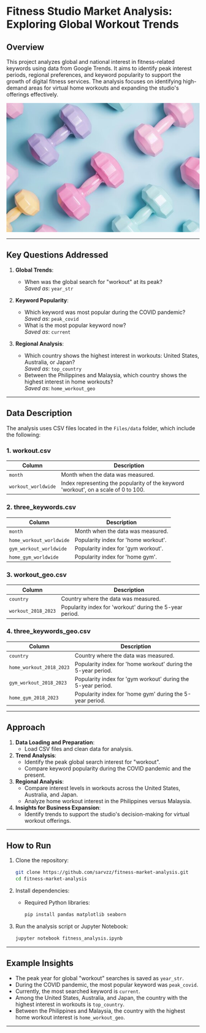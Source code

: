 # Fitness Studio Market Analysis: Exploring Global Workout Trends

## Overview

This project analyzes global and national interest in fitness-related keywords using data from Google Trends. It aims to identify peak interest periods, regional preferences, and keyword popularity to support the growth of digital fitness services. The analysis focuses on identifying high-demand areas for virtual home workouts and expanding the studio's offerings effectively.

<div align="center">
  <img src="gym-weights.jpg" alt="Gym Weight Image" width="600">
</div>

---

## Key Questions Addressed

1. **Global Trends**:
   - When was the global search for "workout" at its peak?  
     *Saved as*: `year_str`

2. **Keyword Popularity**:
   - Which keyword was most popular during the COVID pandemic?  
     *Saved as*: `peak_covid`
   - What is the most popular keyword now?  
     *Saved as*: `current`

3. **Regional Analysis**:
   - Which country shows the highest interest in workouts: United States, Australia, or Japan?  
     *Saved as*: `top_country`
   - Between the Philippines and Malaysia, which country shows the highest interest in home workouts?  
     *Saved as*: `home_workout_geo`

---

## Data Description

The analysis uses CSV files located in the `Files/data` folder, which include the following:

### 1. **workout.csv**
| Column                | Description                                                                 |
|-----------------------|-----------------------------------------------------------------------------|
| `month`              | Month when the data was measured.                                          |
| `workout_worldwide`  | Index representing the popularity of the keyword 'workout', on a scale of 0 to 100. |

### 2. **three_keywords.csv**
| Column                      | Description                                                                 |
|-----------------------------|-----------------------------------------------------------------------------|
| `month`                    | Month when the data was measured.                                          |
| `home_workout_worldwide`   | Popularity index for 'home workout'.                                       |
| `gym_workout_worldwide`    | Popularity index for 'gym workout'.                                        |
| `home_gym_worldwide`       | Popularity index for 'home gym'.                                           |

### 3. **workout_geo.csv**
| Column                | Description                                                                 |
|-----------------------|-----------------------------------------------------------------------------|
| `country`            | Country where the data was measured.                                       |
| `workout_2018_2023`  | Popularity index for 'workout' during the 5-year period.                    |

### 4. **three_keywords_geo.csv**
| Column                      | Description                                                                 |
|-----------------------------|-----------------------------------------------------------------------------|
| `country`                  | Country where the data was measured.                                       |
| `home_workout_2018_2023`   | Popularity index for 'home workout' during the 5-year period.              |
| `gym_workout_2018_2023`    | Popularity index for 'gym workout' during the 5-year period.               |
| `home_gym_2018_2023`       | Popularity index for 'home gym' during the 5-year period.                  |

---

## Approach

1. **Data Loading and Preparation**:
   - Load CSV files and clean data for analysis.
2. **Trend Analysis**:
   - Identify the peak global search interest for "workout".
   - Compare keyword popularity during the COVID pandemic and the present.
3. **Regional Analysis**:
   - Compare interest levels in workouts across the United States, Australia, and Japan.
   - Analyze home workout interest in the Philippines versus Malaysia.
4. **Insights for Business Expansion**:
   - Identify trends to support the studio's decision-making for virtual workout offerings.

---

## How to Run

1. Clone the repository:
   ```bash
   git clone https://github.com/sarvzz/fitness-market-analysis.git
   cd fitness-market-analysis
   ```

2. Install dependencies:
   - Required Python libraries:
     ```bash
     pip install pandas matplotlib seaborn
     ```

3. Run the analysis script or Jupyter Notebook:
   ```bash
   jupyter notebook fitness_analysis.ipynb
   ```

---

## Example Insights

- The peak year for global "workout" searches is saved as `year_str`.
- During the COVID pandemic, the most popular keyword was `peak_covid`.
- Currently, the most searched keyword is `current`.
- Among the United States, Australia, and Japan, the country with the highest interest in workouts is `top_country`.
- Between the Philippines and Malaysia, the country with the highest home workout interest is `home_workout_geo`.

---
